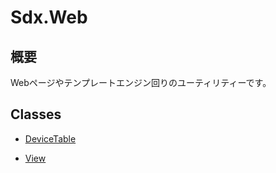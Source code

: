 # Sdx.Web

## 概要

Webページやテンプレートエンジン回りのユーティリティーです。


## Classes

* [DeviceTable](DeviceTable.md)

* [View](View.md)
